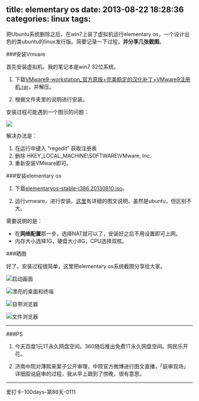 title: elementary os 
date: 2013-08-22 18:28:36
categories: linux
tags:
---
把Ubuntu系统删除之后，在win7上装了虚拟机运行elementary os，一个设计出色的类ubuntu的linux发行版。简要记录一下过程，**并分享几张截图**。

###安装Vmvare

首先安装虚拟机。我的笔记本是win7 32位系统。

1. 下载[VMware9-workstation_官方原版+完美稳定的汉化补丁+VMware9注册机.rar](http://pan.baidu.com/share/link?shareid=2928125003&uk=1661888259)，并解压。

2. 根据文件夹里的说明进行安装。

安装过程可能遇到一个图示的问题：

![](http://ww1.sinaimg.cn/large/5e8cb366jw1e7vn5a0rgxj209w05cjrj.jpg)

解决办法是：

1. 在运行中键入 “regedit” 获取注册表
2. 删除 HKEY_LOCAL_MACHINE\SOFTWARE\VMware, Inc.
3. 重新安装VMware即可。

<!--more-->

###安装elementary os

1. 下载[elementaryos-stable-i386.20130810.iso](http://pan.baidu.com/share/link?shareid=2964731970&uk=1661888259)。

2. 运行vmware，进行安装。[这里](http://www.cnblogs.com/achillesyang/archive/2012/06/21/2557152.html)有详细的图文说明，虽然是ubuntu，但区别不大。

需要说明的是：

* 在**网络配置**那一步，选择NAT就可以了，安装好之后不用设置即可上网。
* 内存大小选择1G，硬盘大小8G，CPU选择双核。

###晒图

好了，安装过程很简单，这里把elementary os系统截图分享给大家。

![启动画面](http://ww4.sinaimg.cn/large/5e8cb366jw1e7vmppa7u8j20vo0f40sy.jpg)

![漂亮的桌面和终端](http://ww2.sinaimg.cn/large/5e8cb366jw1e7vmr7lie1j211s0lcgt4.jpg)

![自带浏览器](http://ww3.sinaimg.cn/large/5e8cb366jw1e7vmrq1scgj211s0lcacy.jpg)

![文件浏览器](http://ww4.sinaimg.cn/large/5e8cb366jw1e7vmshrv63j211s0lctdh.jpg)

---

###PS

1. 今天百度1元1T永久网盘空间。360随后推出免费1T永久网盘空间。网民乐开花。

2. 济南中院对薄熙来案子公开审理，中院官方微博进行图文直播，「庭审现场」详细叙说庭审的过程，我从早上跟到了傍晚，很有意思。

---
爱打卡-100days-第86天-0111
